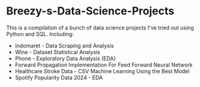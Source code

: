 # Breezy-s-Data-Science-Projects
This is a compilation of a bunch of data science projects I've tried out using Python and SQL.
Including:
- Indomaret - Data Scraping and Analysis
- Wine - Dataset Statistical Analysis
- Phone - Exploratory Data Analysis (EDA)
- Forward Propagation Implementation For Feed Forward Neural Network
- Healthcare Stroke Data - CSV Machine Learning Using the Best Model
- Spotify Popularity Data 2024 - EDA
